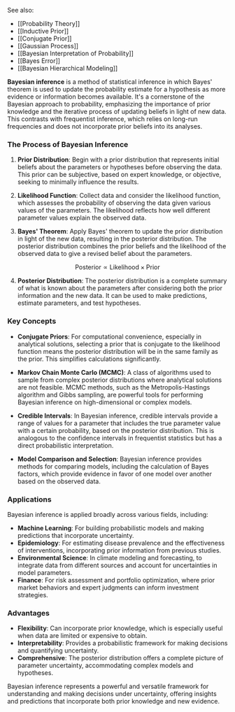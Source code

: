 See also:
- [[Probability Theory]]
- [[Inductive Prior]]
- [[Conjugate Prior]]
- [[Gaussian Process]]
- [[Bayesian Interpretation of Probability]]
- [[Bayes Error]]
- [[Bayesian Hierarchical Modeling]]

**Bayesian inference** is a method of statistical inference in which Bayes' theorem is used to update the probability estimate for a hypothesis as more evidence or information becomes available. It's a cornerstone of the Bayesian approach to probability, emphasizing the importance of prior knowledge and the iterative process of updating beliefs in light of new data. This contrasts with frequentist inference, which relies on long-run frequencies and does not incorporate prior beliefs into its analyses.

### The Process of Bayesian Inference

1. **Prior Distribution**: Begin with a prior distribution that represents initial beliefs about the parameters or hypotheses before observing the data. This prior can be subjective, based on expert knowledge, or objective, seeking to minimally influence the results.

2. **Likelihood Function**: Collect data and consider the likelihood function, which assesses the probability of observing the data given various values of the parameters. The likelihood reflects how well different parameter values explain the observed data.

3. **Bayes' Theorem**: Apply Bayes' theorem to update the prior distribution in light of the new data, resulting in the posterior distribution. The posterior distribution combines the prior beliefs and the likelihood of the observed data to give a revised belief about the parameters.

$$
\text{Posterior} \propto \text{Likelihood} \times \text{Prior}
$$

4. **Posterior Distribution**: The posterior distribution is a complete summary of what is known about the parameters after considering both the prior information and the new data. It can be used to make predictions, estimate parameters, and test hypotheses.

### Key Concepts

- **Conjugate Priors**: For computational convenience, especially in analytical solutions, selecting a prior that is conjugate to the likelihood function means the posterior distribution will be in the same family as the prior. This simplifies calculations significantly.

- **Markov Chain Monte Carlo (MCMC)**: A class of algorithms used to sample from complex posterior distributions where analytical solutions are not feasible. MCMC methods, such as the Metropolis-Hastings algorithm and Gibbs sampling, are powerful tools for performing Bayesian inference on high-dimensional or complex models.

- **Credible Intervals**: In Bayesian inference, credible intervals provide a range of values for a parameter that includes the true parameter value with a certain probability, based on the posterior distribution. This is analogous to the confidence intervals in frequentist statistics but has a direct probabilistic interpretation.

- **Model Comparison and Selection**: Bayesian inference provides methods for comparing models, including the calculation of Bayes factors, which provide evidence in favor of one model over another based on the observed data.

### Applications

Bayesian inference is applied broadly across various fields, including:

- **Machine Learning**: For building probabilistic models and making predictions that incorporate uncertainty.
- **Epidemiology**: For estimating disease prevalence and the effectiveness of interventions, incorporating prior information from previous studies.
- **Environmental Science**: In climate modeling and forecasting, to integrate data from different sources and account for uncertainties in model parameters.
- **Finance**: For risk assessment and portfolio optimization, where prior market behaviors and expert judgments can inform investment strategies.

### Advantages

- **Flexibility**: Can incorporate prior knowledge, which is especially useful when data are limited or expensive to obtain.
- **Interpretability**: Provides a probabilistic framework for making decisions and quantifying uncertainty.
- **Comprehensive**: The posterior distribution offers a complete picture of parameter uncertainty, accommodating complex models and hypotheses.

Bayesian inference represents a powerful and versatile framework for understanding and making decisions under uncertainty, offering insights and predictions that incorporate both prior knowledge and new evidence.